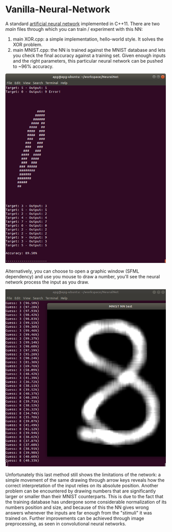 # Vanilla-Neural-Network

A standard [artificial neural network](https://en.wikipedia.org/wiki/Artificial_neural_network) implemented in C++11. There are two <i>main</i> files through which you can train / experiment with this NN:
1) main XOR.cpp: a simple implementation, hello-world style. It solves the XOR problem.
2) main MNIST.cpp: the NN is trained against the MNIST database and lets you check the final accuracy against a training set. Given enough inputs and the right parameters, this particular neural network can be pushed to ~96% accuracy.
<p align="left">
  <img src="imgs/1.png" width="500"/>
</p>
Alternatively, you can choose to open a graphic window (SFML dependency) and use you mouse to draw a number, you'll see the neural network process the input as you draw.
<p align="left">
  <img src="imgs/2.png" width="500"/>
</p>
Unfortunately this last method still shows the limitations of the network: a simple movement of the same drawing through arrow keys reveals how the correct interpretation of the input relies on its absolute position. Another problem can be encountered by drawing numbers that are significantly larger or smaller than their MNIST counterparts. This is due to the fact that the training database has undergone some considerable normalization of its numbers position and size, and because of this the NN gives wrong answers whenever the inputs are far enough from the "stimuli" it was trained on. Further improvements can be achieved through image preprocessing, as seen in convolutional neural networks.
